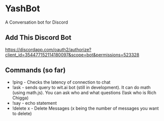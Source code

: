 # YashBot
A Conversation bot for Discord

## Add This Discord Bot
https://discordapp.com/oauth2/authorize?client_id=354477152114180097&scope=bot&permissions=523328

## Commands (so far)
 - !ping - Checks the latency of connection to chat
 - !ask - sends query to wit.ai bot (still in development). It can do math (using math.js). You can ask who and what questions (!ask who is Rich Chigga)
 - !say - echo statement
 - !delete x - Delete Messages (x being the number of messages you want to delete)
